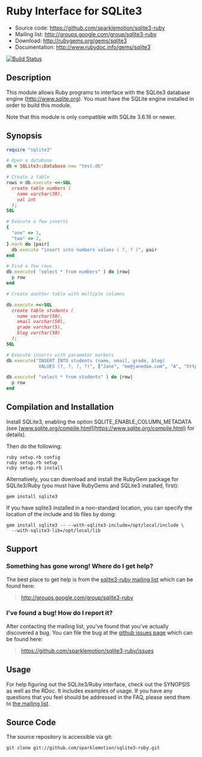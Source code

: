 # Ruby Interface for SQLite3

* Source code: https://github.com/sparklemotion/sqlite3-ruby
* Mailing list: http://groups.google.com/group/sqlite3-ruby
* Download: http://rubygems.org/gems/sqlite3
* Documentation: http://www.rubydoc.info/gems/sqlite3

[![Build Status](https://github.com/sparklemotion/sqlite3-ruby/actions/workflows/sqlite3-ruby.yml/badge.svg)](https://github.com/sparklemotion/sqlite3-ruby/actions/workflows/sqlite3-ruby.yml)


## Description

This module allows Ruby programs to interface with the SQLite3 database engine (http://www.sqlite.org). You must have the SQLite engine installed in order to build this module.

Note that this module is only compatible with SQLite 3.6.16 or newer.


## Synopsis

``` ruby
require "sqlite3"

# Open a database
db = SQLite3::Database.new "test.db"

# Create a table
rows = db.execute <<-SQL
  create table numbers (
    name varchar(30),
    val int
  );
SQL

# Execute a few inserts
{
  "one" => 1,
  "two" => 2,
}.each do |pair|
  db.execute "insert into numbers values ( ?, ? )", pair
end

# Find a few rows
db.execute( "select * from numbers" ) do |row|
  p row
end

# Create another table with multiple columns

db.execute <<-SQL
  create table students (
    name varchar(50),
    email varchar(50),
    grade varchar(5),
    blog varchar(50)
  );
SQL

# Execute inserts with parameter markers
db.execute("INSERT INTO students (name, email, grade, blog)
            VALUES (?, ?, ?, ?)", ["Jane", "me@janedoe.com", "A", "http://blog.janedoe.com"])

db.execute( "select * from students" ) do |row|
  p row
end
```

## Compilation and Installation

Install SQLite3, enabling the option SQLITE_ENABLE_COLUMN_METADATA (see [www.sqlite.org/compile.html](https://www.sqlite.org/compile.html) for details).

Then do the following:

    ruby setup.rb config
    ruby setup.rb setup
    ruby setup.rb install

Alternatively, you can download and install the RubyGem package for
SQLite3/Ruby (you must have RubyGems and SQLite3 installed, first):

    gem install sqlite3

If you have sqlite3 installed in a non-standard location, you can specify the location of the include and lib files by doing:

    gem install sqlite3 -- --with-sqlite3-include=/opt/local/include \
      --with-sqlite3-lib=/opt/local/lib


## Support

### Something has gone wrong! Where do I get help?

The best place to get help is from the
[sqlite3-ruby mailing list](http://groups.google.com/group/sqlite3-ruby) which
can be found here:

> http://groups.google.com/group/sqlite3-ruby


### I've found a bug! How do I report it?

After contacting the mailing list, you've found that you've actually discovered a bug. You can file the bug at the [github issues page](https://github.com/sparklemotion/sqlite3-ruby/issues) which can be found here:

> https://github.com/sparklemotion/sqlite3-ruby/issues


## Usage

For help figuring out the SQLite3/Ruby interface, check out the SYNOPSIS as well as the RDoc. It includes examples of usage. If you have any questions that you feel should be addressed in the FAQ, please send them to [the mailing list](http://groups.google.com/group/sqlite3-ruby).


## Source Code

The source repository is accessible via git:

    git clone git://github.com/sparklemotion/sqlite3-ruby.git
